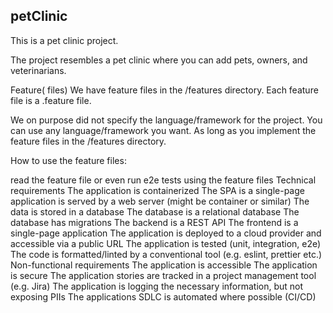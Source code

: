 ## petClinic
This is a pet clinic project.

The project resembles a pet clinic where you can add pets, owners, and veterinarians.

Feature( files)
We have feature files in the /features directory. Each feature file is a .feature file.

We on purpose did not specify the language/framework for the project. You can use any language/framework you want. As long as you implement the feature files in the /features directory.

How to use the feature files:

read the feature file
or even run e2e tests using the feature files
Technical requirements
The application is containerized
The SPA is a single-page application is served by a web server (might be container or similar)
The data is stored in a database
The database is a relational database
The database has migrations
The backend is a REST API
The frontend is a single-page application
The application is deployed to a cloud provider and accessible via a public URL
The application is tested (unit, integration, e2e)
The code is formatted/linted by a conventional tool (e.g. eslint, prettier etc.)
Non-functional requirements
The application is accessible
The application is secure
The application stories are tracked in a project management tool (e.g. Jira)
The application is logging the necessary information, but not exposing PIIs
The applications SDLC is automated where possible (CI/CD)
